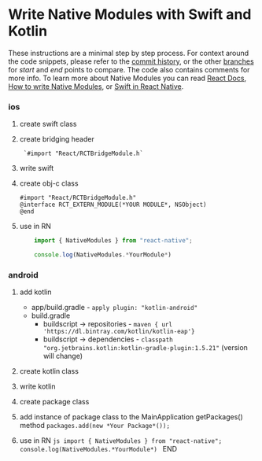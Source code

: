 # Write Native Modules with Swift and Kotlin

These instructions are a minimal step by step process. For context around the code snippets, please refer to the [commit history](https://github.com/NeilSMyers/NativeModuleDemo/commits/main), or the other [branches](https://github.com/NeilSMyers/NativeModuleDemo/branches) for *start* and *end* points to compare. The code also contains comments for more info. To learn more about Native Modules you can read [React Docs](https://reactnative.dev/docs/native-modules-intro), [How to write Native Modules](https://around25.com/blog/how-to-write-native-modules-for-react-native/), or [Swift in React Native](https://teabreak.e-spres-oh.com/swift-in-react-native-the-ultimate-guide-part-1-modules-9bb8d054db03).

### ios

1.  create swift class

2.  create bridging header

         `#import "React/RCTBridgeModule.h`

3.  write swift

4.  create obj-c class
    ```
    #import "React/RCTBridgeModule.h"
    @interface RCT_EXTERN_MODULE(*YOUR MODULE*, NSObject)
    @end
    ```
5.  use in RN
    ```js
    	import { NativeModules } from "react-native";

    	console.log(NativeModules.*YourModule*)
    ```

### android

1. add kotlin

   - app/build.gradle - `apply plugin: "kotlin-android"`
   - build.gradle
     - buildscript -> repositories - `maven { url 'https://dl.bintray.com/kotlin/kotlin-eap'}`
     - buildscript -> dependencies - `classpath "org.jetbrains.kotlin:kotlin-gradle-plugin:1.5.21"` (version will change)

2. create kotlin class

3. write kotlin

4. create package class

5. add instance of package class to the MainApplication getPackages() method
   `packages.add(new *Your Package*());`

6. use in RN
   `js import { NativeModules } from "react-native"; console.log(NativeModules.*YourModule*) `
   END
